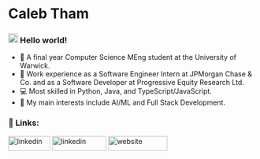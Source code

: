 <h1>
  <b>Caleb Tham</b>
</h1>

<h3>
    <img src="https://raw.githubusercontent.com/MartinHeinz/MartinHeinz/master/wave.gif" width="20">
    Hello world!
</h3>

- 🏫 A final year Computer Science MEng student at the University of Warwick.
- 💼 Work experience as a Software Engineer Intern at JPMorgan Chase & Co. and as a Software Developer at Progressive Equity Research Ltd.
- 💻 Most skilled in Python, Java, and TypeScript/JavaScript.
- 🧐 My main interests include AI/ML and Full Stack Development.

<h3>🔗 Links: </h3>
<div>
    <a href="mailto:calebtham02@gmail.com" target="blank"><img 
        src="https://img.shields.io/badge/Gmail-D14836?style=for-the-badge&logo=gmail&logoColor=white"
        alt="linkedin" height="30" width="85" /></a>
    <a href="https://www.linkedin.com/in/calebtham/" target="blank"><img 
        src="https://img.shields.io/badge/LinkedIn-0077B5?style=for-the-badge&logo=linkedin&logoColor=white"
        alt="linkedin" height="30" width="110" /></a>
    <a href="https://calebtham.github.io/me/" target="blank"><img 
        src="https://img.shields.io/badge/portfolio-000000?style=for-the-badge&logo=About.me&logoColor=white"
        alt="website" height="30" width="120" /></a>
</div>
